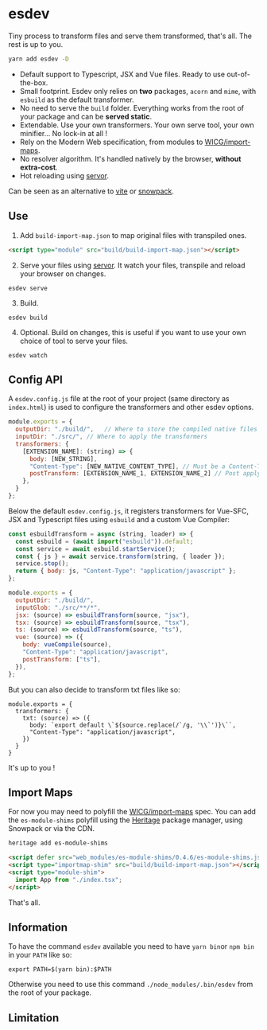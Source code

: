 # esdev

Tiny process to transform files and serve them transformed, that's all.
The rest is up to you. 

```bash
yarn add esdev -D
```

- Default support to Typescript, JSX and Vue files. Ready to use out-of-the-box.
- Small footprint. Esdev only relies on **two** packages, `acorn` and `mime`, with `esbuild` as the default transformer.
- No need to serve the `build` folder. Everything works from the root of your package and can be **served static**.
- Extendable. Use your own transformers. Your own serve tool, your own minifier... No lock-in at all !
- Rely on the Modern Web specification, from modules to [WICG/import-maps](https://github.com/WICG/import-maps).
- No resolver algorithm. It's handled natively by the browser, **without extra-cost**.
- Hot reloading using [servor](https://github.com/lukejacksonn/servor).

Can be seen as an alternative to [vite](https://github.com/vuejs/vite) or [snowpack](https://github.com/pikapkg/snowpack).

## Use

1. Add `build-import-map.json` to map original files with transpiled ones.

```html
<script type="module" src="build/build-import-map.json"></script>
```

2. Serve your files using [servor](https://github.com/lukejacksonn/servor). It watch your files, transpile and reload your browser on changes.

```
esdev serve
```

3. Build.

```
esdev build
```

4. Optional. Build on changes, this is useful if you want to use your own choice of tool to serve your files.
```
esdev watch
```


## Config API

A `esdev.config.js` file at the root of your project (same directory as `index.html`) is used to configure the transformers and other esdev options.

```js
module.exports = {
  outputDir: "./build/",   // Where to store the compiled native files and the build import-map
  inputDir: "./src/", // Where to apply the transformers
  transformers: {
    [EXTENSION_NAME]: (string) => {
      body: [NEW_STRING],
      "Content-Type": [NEW_NATIVE_CONTENT_TYPE], // Must be a Content-Type known by the browser
      postTransform: [EXTENSION_NAME_1, EXTENSION_NAME_2] // Post apply registered transformers
    },
  }
};
```

Below the default `esdev.config.js`, it registers transformers for Vue-SFC, JSX and Typescript files using `esbuild` and a custom Vue Compiler:

```js
const esbuildTransform = async (string, loader) => {
  const esbuild = (await import("esbuild")).default;
  const service = await esbuild.startService();
  const { js } = await service.transform(string, { loader });
  service.stop();
  return { body: js, "Content-Type": "application/javascript" };
};

module.exports = {
  outputDir: "./build/",
  inputGlob: "./src/**/*",
  jsx: (source) => esbuildTransform(source, "jsx"),
  tsx: (source) => esbuildTransform(source, "tsx"),
  ts: (source) => esbuildTransform(source, "ts"),
  vue: (source) => ({
    body: vueCompile(source),
    "Content-Type": "application/javascript",
    postTransform: ["ts"],
  }),
};
```

But you can also decide to transform txt files like so:
```
module.exports = {
  transformers: {
    txt: (source) => ({
      body: `export default \`${source.replace(/`/g, '\\`')}\``,
      "Content-Type": "application/javascript",
    })
  }
}
```

It's up to you !

## Import Maps

For now you may need to polyfill the [WICG/import-maps](https://github.com/WICG/import-maps) spec.
You can add the `es-module-shims` polyfill using the [Heritage](https://github.com/nestarz/heritage) package manager, using Snowpack or via the CDN.

```bash
heritage add es-module-shims
```

```html
<script defer src="web_modules/es-module-shims/0.4.6/es-module-shims.js"></script>
<script type="importmap-shim" src="build/build-import-map.json"></script>
<script type="module-shim">
  import App from "./index.tsx";
</script>
```

That's all.

## Information

To have the command `esdev` available you need to have `yarn bin`or `npm bin` in your `PATH` like so:

```
export PATH=$(yarn bin):$PATH
```

Otherwise you need to use this command `./node_modules/.bin/esdev` from the root of your package.

## Limitation
